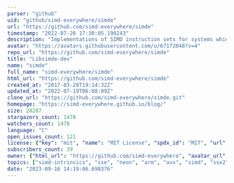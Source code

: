 ```yaml
---
parser: "github"
uid: "github/simd-everywhere/simde"
url: "https://github.com/simd-everywhere/simde"
timestamp: "2022-07-20 17:30:05.190243"
description: "Implementations of SIMD instruction sets for systems which don't natively support them."
avatar: "https://avatars.githubusercontent.com/u/67172048?v=4"
repo_url: "https://github.com/simd-everywhere/simde"
title: "Libsimde-dev"
name: "simde"
full_name: "simd-everywhere/simde"
html_url: "https://github.com/simd-everywhere/simde"
created_at: "2017-03-28T19:14:32Z"
updated_at: "2022-07-19T06:08:09Z"
clone_url: "https://github.com/simd-everywhere/simde.git"
homepage: "https://simd-everywhere.github.io/blog/"
size: 28287
stargazers_count: 1478
watchers_count: 1478
language: "C"
open_issues_count: 121
license: {"key": "mit", "name": "MIT License", "spdx_id": "MIT", "url": "https://api.github.com/licenses/mit", "node_id": "MDc6TGljZW5zZTEz"}
subscribers_count: 39
owner: {"html_url": "https://github.com/simd-everywhere", "avatar_url": "https://avatars.githubusercontent.com/u/67172048?v=4", "login": "simd-everywhere", "type": "Organization"}
topics: ["simd-intrinsics", "sse", "neon", "arm", "avx", "simd", "sse2", "sse3", "ssse3", "sse41", "sse42", "avx2", "avx512", "fma", "gfni", "mmx", "altivec", "powerpc", "arm64", "vectorization"]
date: "2023-09-16 14:19:06.698376"
---
```

